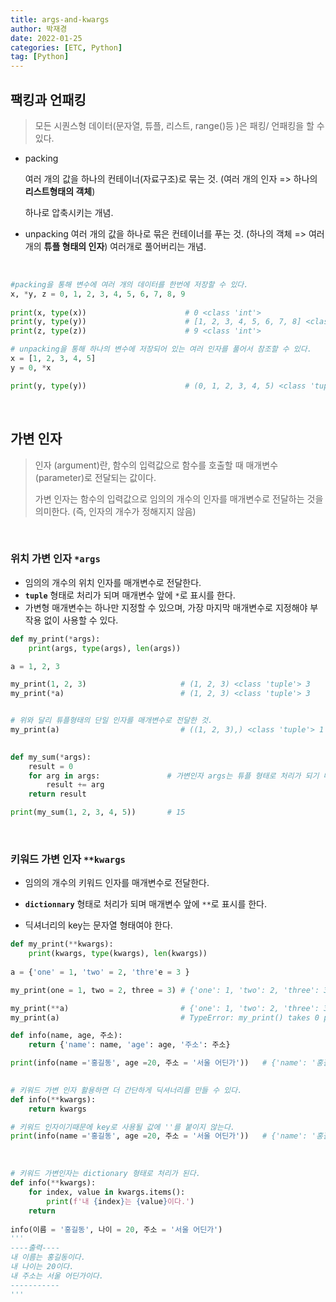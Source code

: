 ```yaml
---
title: args-and-kwargs
author: 박재경
date: 2022-01-25
categories: [ETC, Python]
tag: [Python]
---
```


## 팩킹과 언패킹

> 모든 시퀀스형 데이터(문자열, 튜플, 리스트, range()등 )은 패킹/ 언패킹을 할 수 있다. 

- packing

  여러 개의 값을 하나의 컨테이너(자료구조)로 묶는 것. (여러 개의 인자 => 하나의 **리스트형태의 객체**) 

  하나로 압축시키는 개념. 

- unpacking
  여러 개의 값을 하나로 묶은 컨테이너를 푸는 것. (하나의 객체 => 여러 개의 **튜플 형태의 인자**)
  여러개로 풀어버리는 개념. 

<br>

```python
#packing을 통해 변수에 여러 개의 데이터를 한번에 저장할 수 있다. 
x, *y, z = 0, 1, 2, 3, 4, 5, 6, 7, 8, 9
 
print(x, type(x))                      # 0 <class 'int'>
print(y, type(y))                      # [1, 2, 3, 4, 5, 6, 7, 8] <class 'list'>
print(z, type(z))                      # 9 <class 'int'>
```

```python
# unpacking을 통해 하나의 변수에 저장되어 있는 여러 인자를 풀어서 참조할 수 있다. 
x = [1, 2, 3, 4, 5]
y = 0, *x

print(y, type(y))                      # (0, 1, 2, 3, 4, 5) <class 'tuple'>
```

<br>

## 가변 인자 

> 인자 (argument)란, 함수의 입력값으로 함수를 호출할 때 매개변수(parameter)로 전달되는 값이다.  
>
> 가변 인자는 함수의 입력값으로 임의의 개수의 인자를 매개변수로 전달하는 것을 의미한다.  (즉, 인자의 개수가 정해지지 않음)

<br>

### 위치 가변 인자 `*args`

- 임의의 개수의 위치 인자를 매개변수로 전달한다. 
- **`tuple`** 형태로 처리가 되며 매개변수 앞에 `*`로 표시를 한다. 
- 가변형 매개변수는 하나만 지정할 수 있으며, 가장 마지막 매개변수로 지정해야 부작용 없이 사용할 수 있다. 

```python
def my_print(*args):
    print(args, type(args), len(args))

a = 1, 2, 3

my_print(1, 2, 3)                     # (1, 2, 3) <class 'tuple'> 3
my_print(*a)                          # (1, 2, 3) <class 'tuple'> 3


# 위와 달리 튜플형태의 단일 인자를 매개변수로 전달한 것. 
my_print(a)                           # ((1, 2, 3),) <class 'tuple'> 1
 
```

 ```python
 def my_sum(*args):
     result = 0 
     for arg in args:               # 가변인자 args는 튜플 형태로 처리가 되기 때문에 iterable한 객체이다. 
         result += arg
     return result
 
 print(my_sum(1, 2, 3, 4, 5))       # 15
 ```

<br>

### 키워드 가변 인자 `**kwargs`	

- 임의의 개수의 키워드 인자를 매개변수로 전달한다.

- **`dictionnary`** 형태로 처리가 되며 매개변수 앞에 `**`로 표시를 한다. 

- 딕셔너리의 key는 문자열 형태여야 한다. 

```python
def my_print(**kwargs):
    print(kwargs, type(kwargs), len(kwargs))
    
a = {'one' = 1, 'two' = 2, 'thre'e = 3 }

my_print(one = 1, two = 2, three = 3) # {'one': 1, 'two': 2, 'three': 3} <class 'dict'> 3

my_print(**a)                         # {'one': 1, 'two': 2, 'three': 3} <class 'dict'> 3
my_print(a)                           # TypeError: my_print() takes 0 positional arguments but 1 was given
```

```python
def info(name, age, 주소):
    return {'name': name, 'age': age, '주소': 주소}

print(info(name ='홍길동', age =20, 주소 = '서울 어딘가'))   # {'name': '홍길동', 'age': 20, '주소': '서울 어딘가'}

      
# 키워드 가변 인자 활용하면 더 간단하게 딕셔너리를 만들 수 있다. 
def info(**kwargs):
    return kwargs

# 키워드 인자이기때문에 key로 사용될 값에 ''를 붙이지 않는다.  
print(info(name ='홍길동', age =20, 주소 = '서울 어딘가'))   # {'name': '홍길동', 'age': 20, '주소': '서울 어딘가'}
```

<br>

```python
# 키워드 가변인자는 dictionary 형태로 처리가 된다. 
def info(**kwargs):
    for index, value in kwargs.items():
        print(f'내 {index}는 {value}이다.')
    return 
    
info(이름 = '홍길동', 나이 = 20, 주소 = '서울 어딘가')
'''
----출력----
내 이름는 홍길동이다.
내 나이는 20이다.
내 주소는 서울 어딘가이다.
-----------
'''
```



<br>